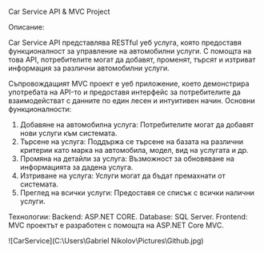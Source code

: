 Car Service API & MVC Project

Описание:

Car Service API представлява RESTful уеб услуга, която предоставя функционалност за управление на автомобилни услуги. С помощта на това API, потребителите могат да добавят, променят, търсят и изтриват информация за различни автомобилни услуги.

Съпровождащият MVC проект е уеб приложение, което демонстрира употребата на API-то и предоставя интерфейс за потребителите да взаимодействат с данните по един лесен и интуитивен начин.
Основни функционалности:

 1. Добавяне на автомобилна услуга: Потребителите могат да добавят нови услуги към системата.
 2. Търсене на услуга: Поддържа се търсене на базата на различни критерии като марка на автомобила, модел, вид на услугата и др.
 3. Промяна на детайли за услуга: Възможност за обновяване на информацията за дадена услуга.
 4. Изтриване на услуга: Услуги могат да бъдат премахнати от системата.
 5. Преглед на всички услуги: Предоставя се списък с всички налични услуги.

Технологии:
Backend: ASP.NET CORE.
Database: SQL Server.
Frontend: MVC проектът е разработен с помощта на ASP.NET Core MVC.

![CarService](C:\Users\Gabriel Nikolov\Pictures\Github.jpg)


    
